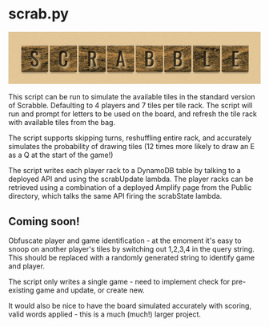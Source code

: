 # scrab.py

![alt text](https://github.com/rob-roeburn/scrabpy/blob/master/scrablogo.png "Scrabble!")

This script can be run to simulate the available tiles in the standard version of Scrabble.  Defaulting to 4 players and 7 tiles per tile rack. The script will run and prompt for letters to be used on the board, and refresh the tile rack with available tiles from the bag.

The script supports skipping turns, reshuffling entire rack, and accurately simulates the probability of drawing tiles (12 times more likely to draw an E as a Q at the start of the game!)

The script writes each player rack to a DynamoDB table by talking to a deployed API and using the scrabUpdate lambda. The player racks can be retrieved using a combination of a deployed Amplify page from the Public directory, which talks the same API firing the scrabState lambda.

## Coming soon!

Obfuscate player and game identification - at the emoment it's easy to snoop on another player's tiles by switching out 1,2,3,4 in the query string. This should be replaced with a randomly generated string to identify game and player.

The script only writes a single game - need to implement check for pre-existing game and update, or create new.

It would also be nice to have the board simulated accurately with scoring, valid words applied - this is a much (much!) larger project.


